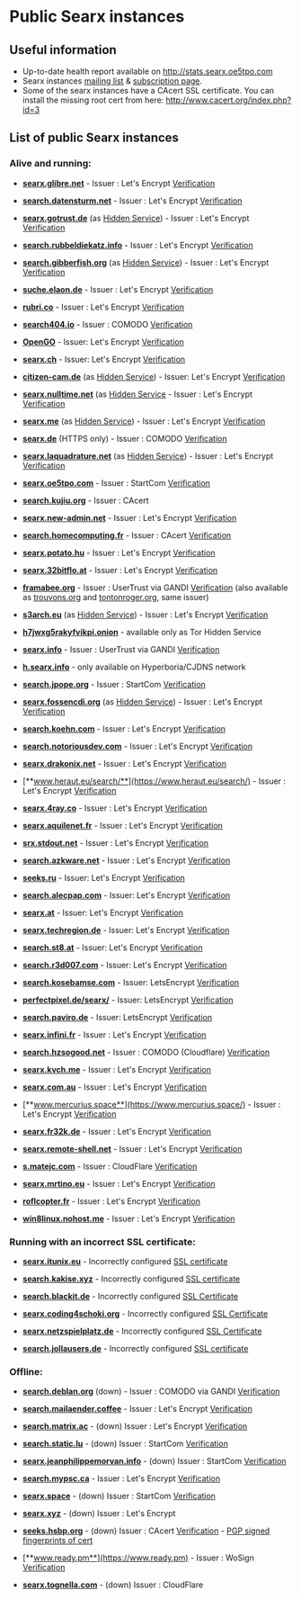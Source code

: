 # Public Searx instances

## Useful information

 * Up-to-date health report available on http://stats.searx.oe5tpo.com
 * Searx instances [mailing list](mailto:searx-instances@autistici.org) & [subscription page](https://www.autistici.org/mailman/listinfo/searx-instances).
 * Some of the searx instances have a CAcert SSL certificate. You can install the missing root cert from here: http://www.cacert.org/index.php?id=3

## List of public Searx instances

### Alive and running:
* [**searx.glibre.net**](https://searx.glibre.net/) - Issuer : Let's Encrypt [Verification](https://www.ssllabs.com/ssltest/analyze.html?d=searx.glibre.net)

* [**search.datensturm.net**](https://search.datensturm.net/) - Issuer : Let's Encrypt [Verification](https://www.ssllabs.com/ssltest/analyze.html?d=search.datensturm.net)

* [**searx.gotrust.de**](https://searx.gotrust.de/) (as [Hidden Service](http://nxhhwbbxc4khvvlw.onion/))  - Issuer : Let's Encrypt [Verification](https://www.ssllabs.com/ssltest/analyze.html?d=searx.gotrust.de)

* [**search.rubbeldiekatz.info**](https://search.rubbeldiekatz.info/) - Issuer : Let's Encrypt [Verification](https://www.ssllabs.com/ssltest/analyze.html?d=search.rubbeldiekatz.info)

* [**search.gibberfish.org**](https://search.gibberfish.org/) (as [Hidden Service](http://o2jdk5mdsijm2b7l.onion/)) - Issuer : Let's Encrypt [Verification](https://www.ssllabs.com/ssltest/analyze.html?d=search.gibberfish.org)

* [**suche.elaon.de**](https://suche.elaon.de) - Issuer : Let's Encrypt [Verification](https://www.ssllabs.com/ssltest/analyze.html?d=suche.elaon.de)

* [**rubri.co**](https://rubri.co) - Issuer : Let's Encrypt [Verification](https://www.ssllabs.com/ssltest/analyze.html?d=rubri.co)

* [**search404.io**](https://www.search404.io/) - Issuer : COMODO [Verification](https://www.ssllabs.com/ssltest/analyze.html?d=search404.io) 

* [**OpenGO**](https://www.opengo.nl) - Issuer: Let's Encrypt [Verification](https://www.ssllabs.com/ssltest/analyze.html?d=www.opengo.nl) 

* [**searx.ch**](https://searx.ch/) - Issuer: Let's Encrypt [Verification](https://www.ssllabs.com/ssltest/analyze.html?d=searx.ch) 

* [**citizen-cam.de**](https://citizen-cam.de/) (as [Hidden Service](http://eljwdzi4pgrrlwwq.onion/)) - Issuer: Let's Encrypt [Verification](https://www.ssllabs.com/ssltest/analyze.html?d=citizen-cam.de)

* [**searx.nulltime.net**](https://searx.nulltime.net/) (as [Hidden Service](http://searx7hcqiogbrhk.onion/) - Issuer : Let's Encrypt [Verification](https://www.ssllabs.com/ssltest/analyze.html?d=searx.nulltime.net)  

* [**searx.me**](https://searx.me) (as [Hidden Service](http://ulrn6sryqaifefld.onion/)) - Issuer : Let's Encrypt [Verification](https://www.ssllabs.com/ssltest/analyze.html?d=searx.me)

* [**searx.de**](https://www.searx.de/) (HTTPS only) - Issuer : COMODO [Verification](https://www.ssllabs.com/ssltest/analyze.html?d=searx.de)

* [**searx.laquadrature.net**](https://searx.laquadrature.net) (as [Hidden Service](http://searchb5a7tmimez.onion/)) - Issuer : Let's Encrypt [Verification](https://www.ssllabs.com/ssltest/analyze.html?d=searx.laquadrature.net)

* [**searx.oe5tpo.com**](https://searx.oe5tpo.com) - Issuer : StartCom [Verification](https://www.ssllabs.com/ssltest/analyze.html?d=searx.oe5tpo.com)

* [**search.kujiu.org**](https://search.kujiu.org) - Issuer : CAcert 

* [**searx.new-admin.net**](https://searx.new-admin.net) - Issuer : Let's Encrypt [Verification](https://www.ssllabs.com/ssltest/analyze.html?d=searx.new-admin.net)

* [**search.homecomputing.fr**](https://search.homecomputing.fr/) - Issuer : CAcert [Verification](https://www.ssllabs.com/ssltest/analyze.html?d=search.homecomputing.fr)

* [**searx.potato.hu**](https://searx.potato.hu) - Issuer : Let's Encrypt [Verification](https://www.ssllabs.com/ssltest/analyze.html?d=searx.potato.hu)

* [**searx.32bitflo.at**](https://searx.32bitflo.at) - Issuer : Let's Encrypt [Verification](https://www.ssllabs.com/ssltest/analyze.html?d=searx.32bitflo.at)

* [**framabee.org**](https://framabee.org/) - Issuer : UserTrust via GANDI [Verification](https://www.ssllabs.com/ssltest/analyze.html?d=framabee.org) (also available as [trouvons.org](https://trouvons.org) and [tontonroger.org](https://tontonroger.org), same issuer)

* [**s3arch.eu**](https://s3arch.eu) (as [Hidden Service](http://eb6w5ctgodhchf3p.onion)) - Issuer : Let's Encrypt 
[Verification](https://www.ssllabs.com/ssltest/analyze.html?d=s3arch.eu&hideResults=on)

* [**h7jwxg5rakyfvikpi.onion**](http://7jwxg5rakyfvikpi.onion/) - available only as Tor Hidden Service

* [**searx.info**](https://searx.info) - Issuer : UserTrust via GANDI [Verification](https://www.ssllabs.com/ssltest/analyze.html?d=searx.info)

* [**h.searx.info**](http://h.searx.info) - only available on Hyperboria/CJDNS network

* [**search.jpope.org**](https://search.jpope.org) - Issuer : StartCom [Verification](https://www.ssllabs.com/ssltest/analyze.html?d=search.jpope.org)

* [**searx.fossencdi.org**](https://searx.fossencdi.org) (as [Hidden Service](http://searx.cwuzdtzlubq5uual.onion/)) - Issuer : Let's Encrypt [Verification](https://www.ssllabs.com/ssltest/analyze.html?d=searx.fossencdi.org)

* [**search.koehn.com**](https://search.koehn.com) - Issuer : Let's Encrypt [Verification](https://www.ssllabs.com/ssltest/analyze.html?d=search.koehn.com)

* [**search.notoriousdev.com**](https://search.notoriousdev.com) - Issuer : Let's Encrypt [Verification](https://www.ssllabs.com/ssltest/analyze.html?d=search.notoriousdev.com)

* [**searx.drakonix.net**](https://searx.drakonix.net) - Issuer : Let's Encrypt [Verification](https://www.ssllabs.com/ssltest/analyze.html?d=searx.drakonix.net)

* [**www.heraut.eu/search/**](https://www.heraut.eu/search/) - Issuer : Let's Encrypt [Verification](https://www.ssllabs.com/ssltest/analyze.html?d=www.heraut.eu)

* [**searx.4ray.co**](https://searx.4ray.co/) - Issuer : Let's Encrypt [Verification](https://www.ssllabs.com/ssltest/analyze.html?d=searx.4ray.co)

* [**searx.aquilenet.fr**](https://searx.aquilenet.fr/) - Issuer : Let's Encrypt [Verification](https://www.ssllabs.com/ssltest/analyze.html?d=searx.aquilenet.fr)

* [**srx.stdout.net**](https://srx.stdout.net/) - Issuer : Let's Encrypt [Verification](https://www.ssllabs.com/ssltest/analyze.html?d=srx.stdout.net)

* [**search.azkware.net**](https://search.azkware.net/) - Issuer : Let's Encrypt [Verification](https://www.ssllabs.com/ssltest/analyze.html?d=search.azkware.net)

* [**seeks.ru**](https://seeks.ru/) - Issuer: Let's Encrypt [Verification](https://www.ssllabs.com/ssltest/analyze.html?d=seeks.ru)

* [**search.alecpap.com**](https://search.alecpap.com/) - Issuer: Let's Encrypt [Verification](https://www.ssllabs.com/ssltest/analyze.html?d=search.alecpap.com)

* [**searx.at**](https://searx.at/) - Issuer: Let's Encrypt [Verification](https://www.ssllabs.com/ssltest/analyze.html?d=searx.at)

* [**searx.techregion.de**](https://searx.techregion.de/) - Issuer: Let's Encrypt [Verification](https://www.ssllabs.com/ssltest/analyze.html?d=searx.techregion.de)

* [**search.st8.at**](https://search.st8.at/) - Issuer: Let's Encrypt [Verification](https://www.ssllabs.com/ssltest/analyze.html?d=search.st8.at)

* [**search.r3d007.com**](https://search.r3d007.com/) - Issuer: Let's Encrypt [Verification](https://www.ssllabs.com/ssltest/analyze.html?d=r3d007.com)

* [**search.kosebamse.com**](https://search.kosebamse.com/) - Issuer: LetsEncrypt [Verification](https://www.ssllabs.com/ssltest/analyze.html?d=search.kosebamse.com)

* [**perfectpixel.de/searx/**](https://www.perfectpixel.de/searx/) - Issuer: LetsEncrypt [Verification](https://www.ssllabs.com/ssltest/analyze.html?d=www.perfectpixel.de)

* [**search.paviro.de**](https://search.paviro.de) - Issuer: LetsEncrypt [Verification](https://www.ssllabs.com/ssltest/analyze.html?d=search.paviro.de)

* [**searx.infini.fr**](https://searx.infini.fr) - Issuer : Let's Encrypt [Verification](https://www.ssllabs.com/ssltest/analyze.html?d=searx.infini.fr)

* [**search.hzsogood.net**](https://search.hzsogood.net/) - Issuer : COMODO (Cloudflare) [Verification](https://www.ssllabs.com/ssltest/analyze.html?d=search.hzsogood.net)

* [**searx.kvch.me**](https://searx.kvch.me) - Issuer : Let's Encrypt [Verification](https://www.ssllabs.com/ssltest/analyze.html?d=searx.kvch.me)

* [**searx.com.au**](https://searx.com.au) - Issuer : Let's Encrypt [Verification](https://www.ssllabs.com/ssltest/analyze.html?d=searx.com.au)

* [**www.mercurius.space**](https://www.mercurius.space/) - Issuer : Let's Encrypt [Verification](https://www.ssllabs.com/ssltest/analyze.html?d=www.mercurius.space)

* [**searx.fr32k.de**](https://searx.fr32k.de/) - Issuer : Let's Encrypt [Verification](https://www.ssllabs.com/ssltest/analyze.html?d=searx.fr32k.de)

* [**searx.remote-shell.net**](https://searx.remote-shell.net/) - Issuer : Let's Encrypt [Verification](https://www.ssllabs.com/ssltest/analyze.html?d=searx.remote-shell.net)

* [**s.matejc.com**](https://s.matejc.com/) - Issuer : CloudFlare [Verification](https://www.ssllabs.com/ssltest/analyze.html?d=s.matejc.com)

* [**searx.mrtino.eu**](https://searx.mrtino.eu) - Issuer : Let's Encrypt [Verification](https://www.ssllabs.com/ssltest/analyze.html?d=searx.mrtino.eu)

* [**roflcopter.fr**](https://wtf.roflcopter.fr/searx) - Issuer : Let's Encrypt [Verification](https://www.ssllabs.com/ssltest/analyze.html?d=wtf.roflcopter.fr)

* [**win8linux.nohost.me**](https://win8linux.nohost.me/searx/) - Issuer : Let's Encrypt [Verification](https://www.ssllabs.com/ssltest/analyze.html?d=win8linux.nohost.me)

### Running with an incorrect SSL certificate:

* [**searx.itunix.eu**](https://searx.itunix.eu/) - Incorrectly configured [SSL certificate](https://www.ssllabs.com/ssltest/analyze.html?d=searx.itunix.eu)

* [**search.kakise.xyz**](https://search.kakise.xyz/) - Incorrectly configured [SSL certificate](https://www.ssllabs.com/ssltest/analyze.html?d=search.kakise.xyz)

* [**search.blackit.de**](https://search.blackit.de/) - Incorrectly configured [SSL Certificate](https://www.ssllabs.com/ssltest/analyze.html?d=search.blackit.de)

* [**searx.coding4schoki.org**](https://searx.coding4schoki.org/) - Incorrectly configured [SSL Certificate](https://www.ssllabs.com/ssltest/analyze.html?d=searx.coding4schoki.org)

* [**searx.netzspielplatz.de**](https://searx.netzspielplatz.de/) - Incorrectly configured [SSL Certificate](https://www.ssllabs.com/ssltest/analyze.html?d=searx.netzspielplatz.de)

* [**search.jollausers.de**](https://search.jollausers.de) - Incorrectly configured [SSL certificate](https://www.ssllabs.com/ssltest/analyze.html?d=search.jollausers.de)


### Offline:

* [**search.deblan.org**](https://search.deblan.org/) (down) - Issuer : COMODO via GANDI [Verification](https://www.ssllabs.com/ssltest/analyze.html?d=search.deblan.org)

* [**search.mailaender.coffee**](https://search.mailaender.coffee/) - Issuer : Let's Encrypt [Verification](https://www.ssllabs.com/ssltest/analyze.html?d=search.mailaender.coffee)

* [**search.matrix.ac**](https://search.matrix.ac) - (down) Issuer : Let's Encrypt [Verification](https://www.ssllabs.com/ssltest/analyze.html?d=matrix.ac)

* [**search.static.lu**](https://search.static.lu/) - (down) Issuer : StartCom [Verification](https://www.ssllabs.com/ssltest/analyze.html?d=search.static.lu)

* [**searx.jeanphilippemorvan.info**](https://searx.jeanphilippemorvan.info/) - (down) Issuer : StartCom [Verification](https://www.ssllabs.com/ssltest/analyze.html?d=searx.jeanphilippemorvan.info)

* [**search.mypsc.ca**](https://search.mypsc.ca/) - Issuer : Let's Encrypt [Verification](https://www.ssllabs.com/ssltest/analyze.html?d=search.mypsc.ca)

* [**searx.space**](https://searx.space) - (down) Issuer : StartCom [Verification](https://www.ssllabs.com/ssltest/analyze.html?d=searx.space)

* [**searx.xyz**](https://searx.xyz) - (down) Issuer : Let's Encrypt

* [**seeks.hsbp.org**](https://seeks.hsbp.org/) - (down) Issuer : CAcert [Verification](https://www.ssllabs.com/ssltest/analyze.html?d=seeks.hsbp.org) - [PGP signed fingerprints of cert](https://seeks.hsbp.org/cert)

* [**www.ready.pm**](https://www.ready.pm) - Issuer : WoSign [Verification](https://www.ssllabs.com/ssltest/analyze.html?d=www.ready.pm)

* [**searx.tognella.com**](https://searx.tognella.com/) - (down) Issuer : CloudFlare 